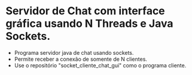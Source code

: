 # Servidor de Chat com interface gráfica usando N Threads e Java Sockets.

- Programa servidor java de chat usando sockets.
- Permite receber a conexão de somente de N clientes.
- Use o repositório "socket_cliente_chat_gui" como o programa cliente.
